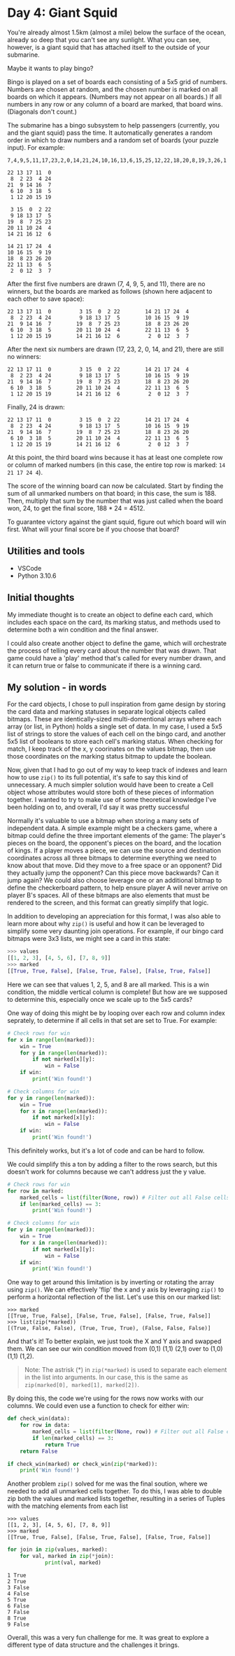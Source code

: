 # Day 4: Giant Squid

You're already almost 1.5km (almost a mile) below the surface of the ocean, already so deep that you can't see any sunlight. What you can see, however, is a giant squid that has attached itself to the outside of your submarine.

Maybe it wants to play bingo?

Bingo is played on a set of boards each consisting of a 5x5 grid of numbers. Numbers are chosen at random, and the chosen number is marked on all boards on which it appears. (Numbers may not appear on all boards.) If all numbers in any row or any column of a board are marked, that board wins. (Diagonals don't count.)

The submarine has a bingo subsystem to help passengers (currently, you and the giant squid) pass the time. It automatically generates a random order in which to draw numbers and a random set of boards (your puzzle input). For example:

```text
7,4,9,5,11,17,23,2,0,14,21,24,10,16,13,6,15,25,12,22,18,20,8,19,3,26,1

22 13 17 11  0
 8  2 23  4 24
21  9 14 16  7
 6 10  3 18  5
 1 12 20 15 19

 3 15  0  2 22
 9 18 13 17  5
19  8  7 25 23
20 11 10 24  4
14 21 16 12  6

14 21 17 24  4
10 16 15  9 19
18  8 23 26 20
22 11 13  6  5
 2  0 12  3  7
```

After the first five numbers are drawn (7, 4, 9, 5, and 11), there are no winners, but the boards are marked as follows (shown here adjacent to each other to save space):

```text
22 13 17 11  0         3 15  0  2 22        14 21 17 24  4
 8  2 23  4 24         9 18 13 17  5        10 16 15  9 19
21  9 14 16  7        19  8  7 25 23        18  8 23 26 20
 6 10  3 18  5        20 11 10 24  4        22 11 13  6  5
 1 12 20 15 19        14 21 16 12  6         2  0 12  3  7
```

After the next six numbers are drawn (17, 23, 2, 0, 14, and 21), there are still no winners:

```text
22 13 17 11  0         3 15  0  2 22        14 21 17 24  4
 8  2 23  4 24         9 18 13 17  5        10 16 15  9 19
21  9 14 16  7        19  8  7 25 23        18  8 23 26 20
 6 10  3 18  5        20 11 10 24  4        22 11 13  6  5
 1 12 20 15 19        14 21 16 12  6         2  0 12  3  7
```

Finally, 24 is drawn:

```text
22 13 17 11  0         3 15  0  2 22        14 21 17 24  4
 8  2 23  4 24         9 18 13 17  5        10 16 15  9 19
21  9 14 16  7        19  8  7 25 23        18  8 23 26 20
 6 10  3 18  5        20 11 10 24  4        22 11 13  6  5
 1 12 20 15 19        14 21 16 12  6         2  0 12  3  7
```

At this point, the third board wins because it has at least one complete row or column of marked numbers (in this case, the entire top row is marked: `14 21 17 24 4`).

The score of the winning board can now be calculated. Start by finding the sum of all unmarked numbers on that board; in this case, the sum is 188. Then, multiply that sum by the number that was just called when the board won, 24, to get the final score, 188 * 24 = 4512.

To guarantee victory against the giant squid, figure out which board will win first. What will your final score be if you choose that board?

## Utilities and tools

- VSCode
- Python 3.10.6

## Initial thoughts

My immediate thought is to create an object to define each card, which includes each space on the card, its marking status, and methods used to determine both a win condition and the final answer.

I could also create another object to define the game, which will orchestrate the process of telling every card about the number that was drawn. That game could have a 'play' method that's called for every number drawn, and it can return true or false to communicate if there is a winning card.

## My solution - in words

For the card objects, I chose to pull inspiration from game design by storing the card data and marking statuses in separate logical objects called bitmaps. These are identically-sized multi-domentional arrays where each array (or list, in Python) holds a single set of data. In my case, I used a 5x5 list of strings to store the values of each cell on the bingo card, and another 5x5 list of booleans to store each cell's marking status. When checking for match, I keep track of the x, y coorinates on the values bitmap, then use those coordinates on the marking status bitmap to update the boolean.

Now, given that I had to go out of my way to keep track of indexes and learn how to use `zip()` to its full potential, it's safe to say this kind of unnecessary. A much simpler solution would have been to create a Cell object whose attributes would store both of these pieces of information together. I wanted to try to make use of some theoretical knowledge I've been holding on to, and overall, I'd say it was pretty successful

Normally it's valuable to use a bitmap when storing a many sets of independent data. A simple example might be a checkers game, where a bitmap could define the three important elements of the game: The player's pieces on the board, the opponent's pieces on the board, and the location of kings. If a player moves a piece, we can use the source and destination coordinates across all three bitmaps to determine everything we need to know about that move. Did they move to a free space or an opponent? Did they actually jump the opponent? Can this piece move backwards? Can it jump again? We could also choose leverage one or an additional bitmap to define the checkerboard pattern, to help ensure player A will never arrive on player B's spaces. All of these bitmaps are also elements that must be rendered to the screen, and this format can greatly simplify that logic.

In addition to developing an appreciation for this format, I was also able to learn more about why `zip()` is useful and how it can be leveraged to simplify some very daunting join operations. For example, if our bingo card bitmaps were 3x3 lists, we might see a card in this state:

```python
>>> values
[[1, 2, 3], [4, 5, 6], [7, 8, 9]]
>>> marked
[[True, True, False], [False, True, False], [False, True, False]]
```

Here we can see that values 1, 2, 5, and 8 are all marked. This is a win condition, the middle vertical column is complete! But how are we supposed to determine this, especially once we scale up to the 5x5 cards?

One way of doing this might be by looping over each row and column index seprately, to determine if all cells in that set are set to True. For example:

```python
# Check rows for win
for x in range(len(marked)):
    win = True
    for y in range(len(marked)):
        if not marked[x][y]:
            win = False
    if win:
        print('Win found!')

# Check columns for win
for y in range(len(marked)):
    win = True
    for x in range(len(marked)):
        if not marked[x][y]:
            win = False
    if win:
        print('Win found!')
```

This definitely works, but it's a lot of code and can be hard to follow.

We could simplify this a ton by adding a filter to the rows search, but this doesn't work for columns because we can't address just the y value.

```python
# Check rows for win
for row in marked:
    marked_cells = list(filter(None, row)) # Filter out all False cells
    if len(marked_cells) == 3:
        print('Win found!')

# Check columns for win
for y in range(len(marked)):
    win = True
    for x in range(len(marked)):
        if not marked[x][y]:
            win = False
    if win:
        print('Win found!')
```

One way to get around this limitation is by inverting or rotating the array using `zip()`. We can effectively 'flip' the x and y axis by leveraging `zip()` to perform a horizontal reflection of the list. Let's use this on our marked list:

```shell
>>> marked
[[True, True, False], [False, True, False], [False, True, False]]
>>> list(zip(*marked))
[(True, False, False), (True, True, True), (False, False, False)]
```

And that's it! To better explain, we just took the X and Y axis and swapped them. We can see our win condition moved from (0,1) (1,1) (2,1) over to (1,0) (1,1) (1,2).

> Note: The astrisk (*) in `zip(*marked)` is used to separate each element in the list into arguments. In our case, this is the same as `zip(marked[0], marked[1], marked[2])`.

By doing this, the code we're using for the rows now works with our columns. We could even use a function to check for either win:

```python
def check_win(data):
    for row in data:
        marked_cells = list(filter(None, row)) # Filter out all False cells
        if len(marked_cells) == 3:
            return True
    return False

if check_win(marked) or check_win(zip(*marked)):
    print('Win found!')
```

Another problem `zip()` solved for me was the final soution, where we needed to add all unmarked cells together. To do this, I was able to double zip both the values and marked lists together, resulting in a series of Tuples with the matching elements from each list

```shell
>>> values
[[1, 2, 3], [4, 5, 6], [7, 8, 9]]
>>> marked
[[True, True, False], [False, True, False], [False, True, False]]
```

```python
for join in zip(values, marked):
    for val, marked in zip(*join):
            print(val, marked)
```

```text
1 True
2 True
3 False
4 False
5 True
6 False
7 False
8 True
9 False
```

Overall, this was a very fun challenge for me. It was great to explore a different type of data structure and the challenges it brings.
